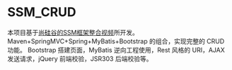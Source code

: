 # SSM_CRUD
本项目基于[尚硅谷的SSM框架整合视频](https://ke.qq.com/course/203446)所开发。</br>
Maven+SpringMVC+Spring+MyBatis+Bootstrap 的组合，实现完整的 CRUD 功能。
Bootstrap 搭建页面，MyBatis 逆向工程使用，Rest 风格的 URI，AJAX 发送请求，jQuery 前端校验，JSR303 后端校验等。
